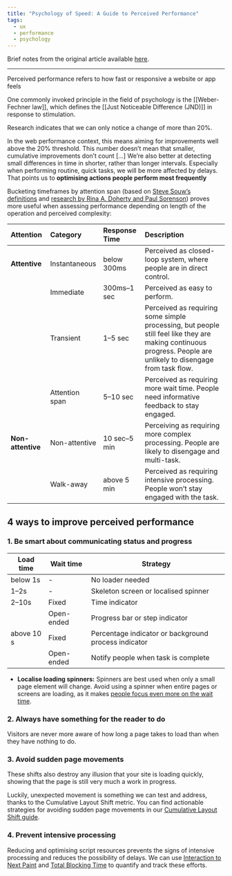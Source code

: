 ```yaml
---
title: "Psychology of Speed: A Guide to Perceived Performance"
tags:
  - ux
  - performance
  - psychology
---
```

Brief notes from the original article available [here](https://calibreapp.com/blog/perceived-performance).

---

Perceived performance refers to how fast or responsive a website or app feels

One commonly invoked principle in the field of psychology is the [[Weber-Fechner law]], which defines the [[Just Noticeable Difference (JND)]] in response to stimulation.

Research indicates that we can only notice a change of more than 20%.

In the web performance context, this means aiming for improvements well above the 20% threshold. This number doesn’t mean that smaller, cumulative improvements don’t count \[...] We’re also better at detecting small differences in time in shorter, rather than longer intervals. Especially when performing routine, quick tasks, we will be more affected by delays. That points us to **optimising actions people perform most frequently**

Bucketing timeframes by attention span (based on [Steve Souw’s definitions](https://www.stevenseow.com/papers/UI%20Timing%20Cheatsheet.pdf) and [research by Rina A. Doherty and Paul Sorenson](https://www.sciencedirect.com/science/article/pii/S2351978915004370)) proves more useful when assessing performance depending on length of the operation and perceived complexity:

| Attention | Category | Response Time | Description |
| :--- | :--- | :--- | :--- |
| **Attentive** | Instantaneous | below 300ms | Perceived as closed-loop system, where people are in direct control. |
| | Immediate | 300ms–1 sec | Perceived as easy to perform.|
| | Transient | 1–5 sec | Perceived as requiring some simple processing, but people still feel like they are making continuous progress. People are unlikely to disengage from task flow. | 
| | Attention span | 5–10 sec | Perceived as requiring more wait time. People need informative feedback to stay engaged. | 
| **Non-attentive** | Non-attentive | 10 sec–5 min | Perceiving as requiring more complex processing. People are likely to disengage and multi-task. | 
| | Walk-away | above 5 min | Perceived as requiring intensive processing. People won’t stay engaged with the task. | 

## 4 ways to improve perceived performance
### 1. Be smart about communicating status and progress

|Load time|Wait time|Strategy|
|---|---|---|
|below 1s|-|No loader needed|
|1–2s|-|Skeleton screen or localised spinner|
|2–10s|Fixed|Time indicator|
||Open-ended|Progress bar or step indicator|
|above 10 s|Fixed|Percentage indicator or background process indicator|
||Open-ended|Notify people when task is complete|

- **Localise loading spinners:** Spinners are best used when only a small page element will change. Avoid using a spinner when entire pages or screens are loading, as it makes [people focus even more on the wait time](https://uxdesign.cc/stop-using-a-loading-spinner-theres-something-better-d186194f771e).

### 2. Always have something for the reader to do

Visitors are never more aware of how long a page takes to load than when they have nothing to do.
### 3. Avoid sudden page movements

These shifts also destroy any illusion that your site is loading quickly, showing that the page is still very much a work in progress.

Luckily, unexpected movement is something we can test and address, thanks to the Cumulative Layout Shift metric. You can find actionable strategies for avoiding sudden page movements in our [Cumulative Layout Shift guide](https://calibreapp.com/blog/cumulative-layout-shift).

### 4. Prevent intensive processing

Reducing and optimising script resources prevents the signs of intensive processing and reduces the possibility of delays. We can use [Interaction to Next Paint](notion://www.notion.so/blog/interaction-to-next-paint) and [Total Blocking Time](notion://www.notion.so/blog/total-blocking-time) to quantify and track these efforts.

